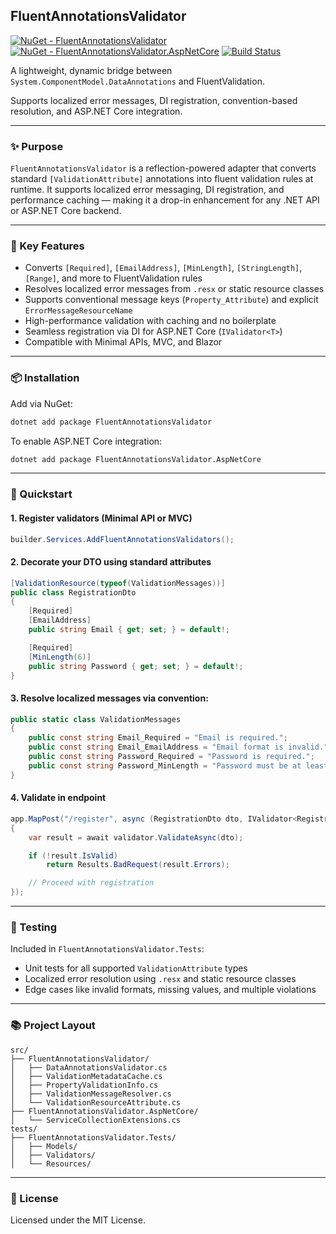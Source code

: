 ## FluentAnnotationsValidator

[![NuGet - FluentAnnotationsValidator](https://img.shields.io/nuget/v/FluentAnnotationsValidator.svg)](https://www.nuget.org/packages/FluentAnnotationsValidator)
[![NuGet - FluentAnnotationsValidator.AspNetCore](https://img.shields.io/nuget/v/FluentAnnotationsValidator.AspNetCore.svg)](https://www.nuget.org/packages/FluentAnnotationsValidator.AspNetCore)
[![Build Status](https://github.com/bigabdoul/fluent-annotations-validator/actions/workflows/nuget-publish.yml/badge.svg)](https://github.com/bigabdoul/fluent-annotations-validator/actions)

A lightweight, dynamic bridge between `System.ComponentModel.DataAnnotations` and FluentValidation.

Supports localized error messages, DI registration, convention-based resolution, and ASP.NET Core integration.

---

### ✨ Purpose

`FluentAnnotationsValidator` is a reflection-powered adapter that converts standard `[ValidationAttribute]` annotations into fluent validation rules at runtime. It supports localized error messaging, DI registration, and performance caching — making it a drop-in enhancement for any .NET API or ASP.NET Core backend.

---

### 🧠 Key Features

- Converts `[Required]`, `[EmailAddress]`, `[MinLength]`, `[StringLength]`, `[Range]`, and more to FluentValidation rules
- Resolves localized error messages from `.resx` or static resource classes
- Supports conventional message keys (`Property_Attribute`) and explicit `ErrorMessageResourceName`
- High-performance validation with caching and no boilerplate
- Seamless registration via DI for ASP.NET Core (`IValidator<T>`)
- Compatible with Minimal APIs, MVC, and Blazor

---

### 📦 Installation

Add via NuGet:

```bash
dotnet add package FluentAnnotationsValidator
```

To enable ASP.NET Core integration:

```bash
dotnet add package FluentAnnotationsValidator.AspNetCore
```

---

### 🚀 Quickstart

#### 1. Register validators (Minimal API or MVC)

```csharp
builder.Services.AddFluentAnnotationsValidators();
```

#### 2. Decorate your DTO using standard attributes

```csharp
[ValidationResource(typeof(ValidationMessages))]
public class RegistrationDto
{
    [Required]
    [EmailAddress]
    public string Email { get; set; } = default!;

    [Required]
    [MinLength(6)]
    public string Password { get; set; } = default!;
}
```

#### 3. Resolve localized messages via convention:

```csharp
public static class ValidationMessages
{
    public const string Email_Required = "Email is required.";
    public const string Email_EmailAddress = "Email format is invalid.";
    public const string Password_Required = "Password is required.";
    public const string Password_MinLength = "Password must be at least {0} characters.";
}
```

#### 4. Validate in endpoint

```csharp
app.MapPost("/register", async (RegistrationDto dto, IValidator<RegistrationDto> validator) =>
{
    var result = await validator.ValidateAsync(dto);

    if (!result.IsValid)
        return Results.BadRequest(result.Errors);

    // Proceed with registration
});
```

---

### 🧪 Testing

Included in `FluentAnnotationsValidator.Tests`:

- Unit tests for all supported `ValidationAttribute` types
- Localized error resolution using `.resx` and static resource classes
- Edge cases like invalid formats, missing values, and multiple violations

---

### 📚 Project Layout

```
src/
├── FluentAnnotationsValidator/
│   ├── DataAnnotationsValidator.cs
│   ├── ValidationMetadataCache.cs
│   ├── PropertyValidationInfo.cs
│   ├── ValidationMessageResolver.cs
│   └── ValidationResourceAttribute.cs
├── FluentAnnotationsValidator.AspNetCore/
│   └── ServiceCollectionExtensions.cs
tests/
├── FluentAnnotationsValidator.Tests/
│   ├── Models/
│   ├── Validators/
│   └── Resources/
```

---

### 📄 License

Licensed under the MIT License.

